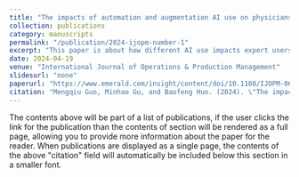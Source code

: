 ```yaml
---
title: "The impacts of automation and augmentation AI use on physicians’ performance: an ambidextrous perspective"
collection: publications
category: manuscripts
permalink: "/publication/2024-ijopm-number-1"
excerpt: "This paper is about how different AI use impacts expert users' performance (like innovation and production)"
date: 2024-04-19
venue: "International Journal of Operations & Production Management"
slidesurl: "none"
paperurl: "https://www.emerald.com/insight/content/doi/10.1108/IJOPM-06-2023-0509/full/html"
citation: "Mengqiu Guo, Minhao Gu, and Baofeng Huo. (2024). \"The impacts of automation and augmentation AI use on physicians’ performance: an ambidextrous perspective.\" <i>International Journal of Operations & Production Management </i>. ahead-of-print."
---
```




The contents above will be part of a list of publications, if the user clicks the link for the publication than the contents of section will be rendered as a full page, allowing you to provide more information about the paper for the reader. When publications are displayed as a single page, the contents of the above "citation" field will automatically be included below this section in a smaller font.
